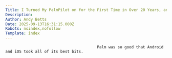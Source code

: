 ```yaml
---
Title: I Turned My PalmPilot on for the First Time in Over 20 Years, and Honestly, I’d Buy One Today
Description: 
Author: Andy Betts
Date: 2025-09-13T16:31:15.000Z
Robots: noindex,nofollow
Template: index
---
```


                                            Palm was so good that Android and iOS took all of its best bits.
                                        